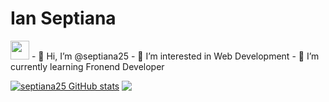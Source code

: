 # Ian Septiana
<img src="https://ik.imagekit.io/n0t5masg5jg/persona/ezgif.com-gif-maker__3__h3nyy_q_V.gif?ik-sdk-version=javascript-1.4.3&updatedAt=1648714821182" height="30"/>
- 👋 Hi, I’m @septiana25
- 👀 I’m interested in Web Development
- 🌱 I’m currently learning Fronend Developer

[![septiana25 GitHub stats](https://github-readme-stats.vercel.app/api?username=septiana25)](https://github.com/septiana25/github-readme-stats) <a href="https://github.com/septiana25/github-readme-stats"><img align="top" src="https://github-readme-stats.vercel.app/api/top-langs/?username=septiana25&layout=compact&theme=buefy&hide_border=true" /></a>

<!---
septiana25/septiana25 is a ✨ special ✨ repository because its `README.md` (this file) appears on your GitHub profile.
You can click the Preview link to take a look at your changes.
--->
